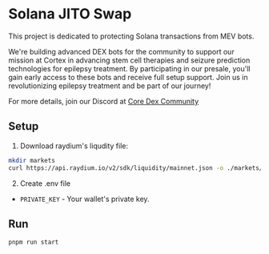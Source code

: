 # Solana JITO Swap

This project is dedicated to protecting Solana transactions from MEV bots.

We're building advanced DEX bots for the community to support our mission at Cortex in advancing stem cell therapies and seizure prediction technologies for epilepsy treatment. By participating in our presale, you'll gain early access to these bots and receive full setup support. Join us in revolutionizing epilepsy treatment and be part of our journey!

For more details, join our Discord at [Core Dex Community](https://discord.gg/AWDgU4WCwV)

## Setup

1. Download raydium's liqudity file:

```sh
mkdir markets
curl https://api.raydium.io/v2/sdk/liquidity/mainnet.json -o ./markets/raydium.json
```

2. Create .env file

- `PRIVATE_KEY` - Your wallet's private key.

## Run

```sh
pnpm run start
```

